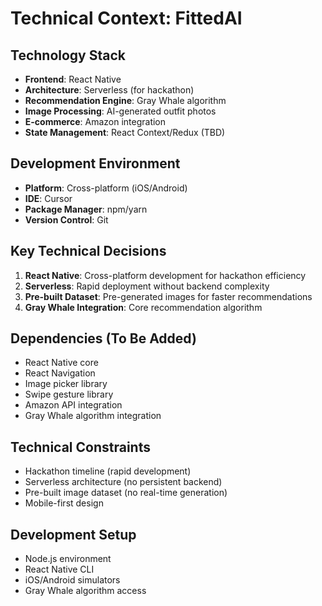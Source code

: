 # Technical Context: FittedAI

## Technology Stack
- **Frontend**: React Native
- **Architecture**: Serverless (for hackathon)
- **Recommendation Engine**: Gray Whale algorithm
- **Image Processing**: AI-generated outfit photos
- **E-commerce**: Amazon integration
- **State Management**: React Context/Redux (TBD)

## Development Environment
- **Platform**: Cross-platform (iOS/Android)
- **IDE**: Cursor
- **Package Manager**: npm/yarn
- **Version Control**: Git

## Key Technical Decisions
1. **React Native**: Cross-platform development for hackathon efficiency
2. **Serverless**: Rapid deployment without backend complexity
3. **Pre-built Dataset**: Pre-generated images for faster recommendations
4. **Gray Whale Integration**: Core recommendation algorithm

## Dependencies (To Be Added)
- React Native core
- React Navigation
- Image picker library
- Swipe gesture library
- Amazon API integration
- Gray Whale algorithm integration

## Technical Constraints
- Hackathon timeline (rapid development)
- Serverless architecture (no persistent backend)
- Pre-built image dataset (no real-time generation)
- Mobile-first design

## Development Setup
- Node.js environment
- React Native CLI
- iOS/Android simulators
- Gray Whale algorithm access
